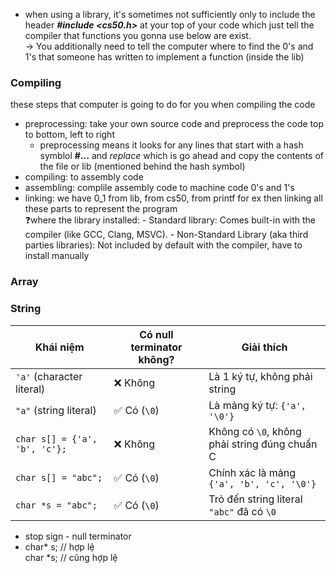 - when using a library, it's sometimes not sufficiently only to include the header ***#include <cs50.h>*** at your top of your code which just tell the compiler that functions you gonna use below are exist. <br>
  → You additionally need to tell the computer where to find the 0's and 1's that someone has written to implement a function (inside the lib)


### Compiling
these steps that computer is going to do for you when compiling the code 
- preprocessing: take your own source code and preprocess the code top to bottom, left to right
  - preprocessing means it looks for any lines that start with a hash symblol **#...** and _replace_ which is go ahead and copy the contents of the file or lib (mentioned behind the hash symbol)
- compiling: to assembly code 
- assembling: complile assembly code to machine code 0's and 1's
- linking: we have 0_1 from lib, from cs50, from printf for ex then linking all these parts to represent the program <br>
    ❓where the library installed: 
      - Standard library: Comes built-in with the compiler (like GCC, Clang, MSVC).
      - Non-Standard Library (aka third parties libraries): Not included by default with the compiler, have to install manually


### Array


### String

| **Khái niệm**                 | **Có null terminator không?** | **Giải thích**                                |
| ----------------------------- | ----------------------------- | --------------------------------------------- |
| `'a'` (character literal)     | ❌ Không                       | Là 1 ký tự, không phải string                 |
| `"a"` (string literal)        | ✅ Có (`\0`)                   | Là mảng ký tự: `{'a', '\0'}`                  |
| `char s[] = {'a', 'b', 'c'};` | ❌ Không                       | Không có `\0`, không phải string đúng chuẩn C |
| `char s[] = "abc";`           | ✅ Có (`\0`)                   | Chính xác là mảng `{'a', 'b', 'c', '\0'}`     |
| `char *s = "abc";`            | ✅ Có (`\0`)                   | Trỏ đến string literal `"abc"` đã có `\0`     |

- stop sign - null terminator <br>
- char* s;  // hợp lệ <br>
  char *s;  // cũng hợp lệ 



